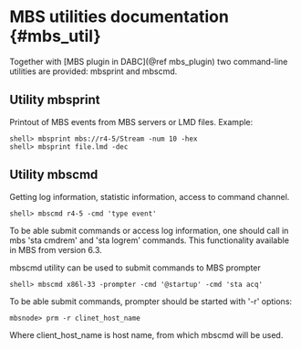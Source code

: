# MBS utilities documentation {#mbs_util}

Together with [MBS plugin in DABC](@ref mbs_plugin) two command-line
utilities are provided: mbsprint and mbscmd.

## Utility mbsprint

Printout of MBS events from MBS servers or LMD files. Example:

~~~~~~~~~~~~~
shell> mbsprint mbs://r4-5/Stream -num 10 -hex
shell> mbsprint file.lmd -dec
~~~~~~~~~~~~~


## Utility mbscmd

Getting log information, statistic information, access to command channel.

~~~~~~~~~~~~~
shell> mbscmd r4-5 -cmd 'type event'
~~~~~~~~~~~~~

To be able submit commands or access log information, one should
call in mbs 'sta cmdrem' and 'sta logrem' commands. This functionality
available in MBS from version 6.3.

mbscmd utility can be used to submit commands to MBS prompter

~~~~~~~~~~~~~
shell> mbscmd x86l-33 -prompter -cmd '@startup' -cmd 'sta acq'
~~~~~~~~~~~~~

To be able submit commands, prompter should be started with '-r' options:

~~~~~~~~~~~~~
mbsnode> prm -r clinet_host_name
~~~~~~~~~~~~~

Where client_host_name is host name, from which mbscmd will be used.
